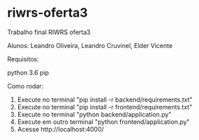 # riwrs-oferta3

Trabalho final RIWRS oferta3

Alunos: Leandro Oliveira, Leandro Cruvinel, Elder Vicente

Requisitos:

python 3.6
pip

Como rodar:

1.  Execute no terminal "pip install -r backend/requirements.txt"
2.  Execute no terminal "pip install -r frontend/requirements.txt"
3.  Execute no terminal "python backend/application.py"
4.  Execute em outro terminal "python frontend/application.py"
5.  Acesse http://localhost:4000/
